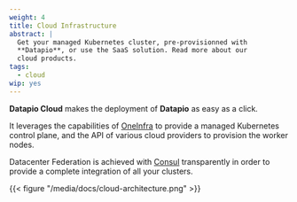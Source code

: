 ```yaml
---
weight: 4
title: Cloud Infrastructure
abstract: |
  Get your managed Kubernetes cluster, pre-provisionned with
  **Datapio**, or use the SaaS solution. Read more about our
  cloud products.
tags:
  - cloud
wip: yes
---
```


**Datapio Cloud** makes the deployment of **Datapio** as easy as a click.

It leverages the capabilities of [OneInfra](https://oneinfra.net) to provide
a managed Kubernetes control plane, and the API of various cloud providers to
provision the worker nodes.

Datacenter Federation is achieved with [Consul](https://learn.hashicorp.com/consul/security-networking/datacenters)
transparently in order to provide a complete integration of all your clusters.

{{< figure "/media/docs/cloud-architecture.png" >}}
